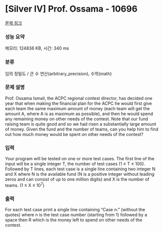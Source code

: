 # [Silver IV] Prof. Ossama - 10696 

[문제 링크](https://www.acmicpc.net/problem/10696) 

### 성능 요약

메모리: 124836 KB, 시간: 340 ms

### 분류

임의 정밀도 / 큰 수 연산(arbitrary_precision), 수학(math)

### 문제 설명

<p>Prof. Ossama Ismail, the ACPC regional contest director, has decided one year that when making the financial plan for the ACPC he would first give each team the same maximum amount of money (each team will get the amount A, where A is as maximum as possible), and then he would spend any remaining money on other needs of the contest. Note that our fund raising team is quite good and so we had risen a substantially large amount of money. Given the fund and the number of teams, can you help him to find out how much money would be spent on other needs of the contest?</p>

### 입력 

 <p>Your program will be tested on one or more test cases. The first line of the input will be a single integer T, the number of test cases (1 ≤ T ≤ 100). Followed by T lines, each test case is a single line containing two integer N and X where N is the available fund (N is a positive integer without leading zeros and can consist of up to one million digits) and X is the number of teams. (1 ≤ X ≤ 10<sup>7</sup>)</p>

### 출력 

 <p>For each test case print a single line containing “Case n:” (without the quotes) where n is the test case number (starting from 1) followed by a space then R which is the money left to spend on other needs of the contest.</p>

